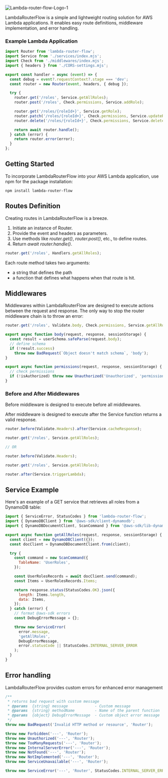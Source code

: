 ![Lambda-router-flow-Logo-1](https://github.com/catalinpetrovici/lambda-router-flow/assets/73588411/33a8588e-cc99-4c3c-ad63-fd07b2c687d3)

LambdaRouterFlow is a simple and lightweight routing solution for AWS Lambda applications. It enables easy route definitions, middleware implementation, and error handling.

### Example Lambda Application

```javascript
import Router from 'lambda-router-flow';
import Service from './services/index.mjs';
import Check from './middlewares/index.mjs';
import { headers } from './CORS-settings.mjs';

export const handler = async (event) => {
  const debug = event?.requestContext?.stage === 'dev';
  const router = new Router(event, headers, { debug });

  try {
    router.get('/roles', Service.getAllRoles);
    router.post('/roles', Check.permissions, Service.addRole);

    router.get('/roles/{roleId+}', Service.getRole);
    router.patch('/roles/{roleId+}', Check.permissions, Service.updateRole);
    router.delete('/roles/{roleId+}', Check.permissions, Service.deleteRole);

    return await router.handle();
  } catch (error) {
    return router.error(error);
  }
};
```

## Getting Started

To incorporate LambdaRouterFlow into your AWS Lambda application, use npm for the package installation:

```shell
npm install lambda-router-flow
```

## Routes Definition

Creating routes in LambdaRouterFlow is a breeze.

1. Initiate an instance of Router.
2. Provide the event and headers as parameters.
3. Use methods like _router.get()_, _router.post()_, etc., to define routes.
4. Return _await router.handle()_.

```javascript
router.get('/roles', Handlers.getAllRoles);
```

Each route method takes two arguments:

- a string that defines the path
- a function that defines what happens when that route is hit.

## Middlewares

Middlewares within LambdaRouterFlow are designed to execute actions between the request and response. The only way to stop the router middleware chain is to throw an error:

```javascript
router.get('/roles', Validate.body, Check.permissions, Service.getAllRoles);

export async function body(request, response, sessionStorage) {
  const result = userSchema.safeParse(request.body);
  // define schema
  if (!result.success)
    throw new BadRequest(`Object doesn't match schema`, 'body');
}

export async function permissions(request, response, sessionStorage) {
  // check permissions
  if (!isAuthorized) throw new Unauthorized('Unauthorized', 'permissions');
}
```

### Before and After Middlewares

Before middleware is designed to execute before all middlewares.

After middleware is designed to execute after the Service function returns a valid response.

```javascript
router.before(Validate.Headers).after(Service.cacheResponse);

router.get('/roles', Service.getAllRoles);

// OR

router.before(Validate.Headers);

router.get('/roles', Service.getAllRoles);

router.after(Service.triggerLambda);
```

## Service Example

Here's an example of a GET service that retrieves all roles from a DynamoDB table:

```javascript
import { ServiceError, StatusCodes } from 'lambda-router-flow';
import { DynamoDBClient } from '@aws-sdk/client-dynamodb';
import { DynamoDBDocumentClient, ScanCommand } from '@aws-sdk/lib-dynamodb';

export async function getAllRoles(request, response, sessionStorage) {
  const client = new DynamoDBClient({});
  const docClient = DynamoDBDocumentClient.from(client);

  try {
    const command = new ScanCommand({
      TableName: 'UserRoles',
    });

    const UserRolesRecords = await docClient.send(command);
    const Items = UserRolesRecords.Items;

    return response.status(StatusCodes.OK).json({
      length: Items.length,
      data: Items,
    });
  } catch (error) {
    // format @aws-sdk errors
    const DebugErrorMessage = {};

    throw new ServiceError(
      error.message,
      'getAllRoles',
      DebugErrorMessage,
      error.statusCode || StatusCodes.INTERNAL_SERVER_ERROR
    );
  }
}
```

## Error handling

LambdaRouterFlow provides custom errors for enhanced error management

```javascript
/**
 * returns bad request with custom message
 * @params  {string} message            - Custom message
 * @params  {string} methodName         - Name of the parent function
 * @params  {object} DebugErrorMessage  - Custom object error message
 */
throw new BadRequest('Invalid HTTP method or resource', 'Router');

throw new Forbidden('---', 'Router');
throw new Unauthorized('---', 'Router');
throw new TooManyRequests('---', 'Router');
throw new InternalServerError('---', 'Router');
throw new NotFound('---', 'Router');
throw new NotImplemented('---', 'Router');
throw new ServiceUnavailable('---', 'Router');

throw new ServiceError('---', 'Router', StatusCodes.INTERNAL_SERVER_ERROR);
```
